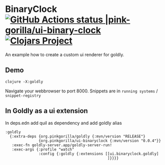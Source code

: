 # BinaryClock [![GitHub Actions status |pink-gorilla/ui-binary-clock](https://github.com/pink-gorilla/ui-binary-clock/workflows/CI/badge.svg)](https://github.com/pink-gorilla/ui-binary-clock/actions?workflow=CI)[![Clojars Project](https://img.shields.io/clojars/v/org.pinkgorilla/ui-binaryclock.svg)](https://clojars.org/org.pinkgorilla/ui-binaryclock)

An example how to create a custom ui renderer for goldly.

## Demo

```
clojure -X:goldly
```

Navigate your webbrowser to port 8000. 
Snippets are in `running systems` / `snippet-registry`

## In Goldly as a ui extension

In deps.edn add quil as dependency and add goldly alias

```
:goldly
  {:extra-deps {org.pinkgorilla/goldly {:mvn/version "RELEASE"}
               {org.pinkgorilla/ui-binaryclock {:mvn/version "0.0.4"}}
   :exec-fn goldly-server.app/goldly-server-run!
   :exec-args {:profile "watch"
               :config {:goldly {:extensions [[ui.binaryclock.goldly]
                                              ]}}}}
```




